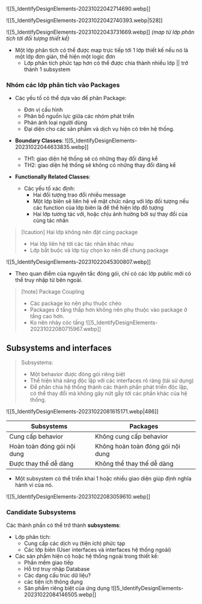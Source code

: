 
![[5_IdentifyDesignElements-20231022042714690.webp]]

![[5_IdentifyDesignElements-20231022042740393.webp|528]]

![[5_IdentifyDesignElements-20231022043731669.webp]]
*(map từ lớp phân tích tới đối tượng thiết kế)*
* Một lớp phân tích có thể được map trực tiếp tới 1 lớp thiết kế nếu nó là một lớp đơn giản, thể hiện một logic đơn
	* Lớp phân tích phức tạp hơn có thể được chia thành nhiều lớp || trở thành 1 subsystem

### Nhóm các lớp phân tích vào Packages
* Các yếu tố có thể dựa vào để phân Package:
	* Đơn vị cấu hình
	* Phân bổ nguồn lực giữa các nhóm phát triển
	* Phản ánh loại người dùng
	* Đại diện cho các sản phẩm và dịch vụ hiện có trên hệ thống.

* **Boundary Classes**:
	![[5_IdentifyDesignElements-20231022044633835.webp]]
	* TH1: giao diện hệ thống sẽ có những thay đổi đáng kể
	* TH2: giao diện hệ thống sẽ không có những thay đổi đáng kể

* **Functionally Related Classes**:
	* Các yếu tố xác định:
		* Hai đối tượng trao đổi nhiều message
		* Một lớp biên sẽ liên hệ về mặt chức năng với lớp đối tượng nếu các function của lớp biên là để thể hiện lớp đố tượng
		* Hai lớp tương tác với, hoặc chịu ảnh hưởng bởi sự thay đổi của cùng tác nhân

> [!caution] Hai lớp không nên đặt cùng package
> * Hai lớp liên hệ tới các tác nhân khác nhau
> * Lớp bắt buộc và lớp tùy chọn ko nên để chung package

![[5_IdentifyDesignElements-20231022045300807.webp]]
* Theo quan điểm của nguyên tắc đóng gói, chỉ có các lớp public mới có thể truy nhập từ bên ngoài.

> [!note] Package Coupling
> * Các package ko nên phụ thuộc chéo
> * Packages ở tầng thấp hơn không nên phụ thuộc vào package ở tầng cao hơn.
> * Ko nên nhảy cóc tầng
![[5_IdentifyDesignElements-20231022080715967.webp]]

## Subsystems and interfaces
> Subsystems:
> * Một behavior được đóng gói riêng biệt
> * Thể hiện khả năng độc lập với các interfaces rõ ràng (tái sử dụng)
> * Để phân chia hệ thống thành các thành phần phát triển độc lập, có thể thay đổi mà không gây nứt gẫy tới các phần khác của hệ thống.

![[5_IdentifyDesignElements-20231022081615171.webp|486]]

| Subsystems                  | Packages                          |
| --------------------------- | --------------------------------- |
| Cung cấp behavior           | Không cung cấp behavior           |
| Hoàn toàn đóng gói nội dung | Không hoàn toàn đóng gói nội dung |
| Được thay thế dễ dàng       | Không thể thay thế dễ dàng        |

* Một subsystem có thể triển khai 1 hoặc nhiều giao diện giúp định nghĩa hành vi của nó.

![[5_IdentifyDesignElements-20231022083059610.webp]]

### Candidate Subsystems
Các thành phần có thể trở thành **subsystems**:
* Lớp phân tích:
	* Cung cấp các dịch vụ (tiện ích) phức tạp
	* Các lớp biên (User interfaces và interfaces hệ thống ngoài)
* Các sản phẩm hiện có hoặc hệ thống ngoài trong thiết kế:
	* Phần mềm giao tiếp
	* Hỗ trợ truy nhập Database
	* Các dạng cấu trúc dữ liệu?
	* các tiện ích thông dụng
	* Sản phẩm riêng biệt của ứng dụng
![[5_IdentifyDesignElements-20231022084146505.webp]]

